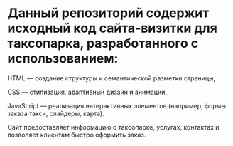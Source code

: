 # Данный репозиторий содержит исходный код сайта-визитки для таксопарка, разработанного с использованием:

HTML — создание структуры и семантической разметки страницы,

CSS — стилизация, адаптивный дизайн и анимации,

JavaScript — реализация интерактивных элементов (например, формы заказа такси, слайдеры, карта).

Сайт предоставляет информацию о таксопарке, услугах, контактах и позволяет клиентам быстро оформить заказ.
